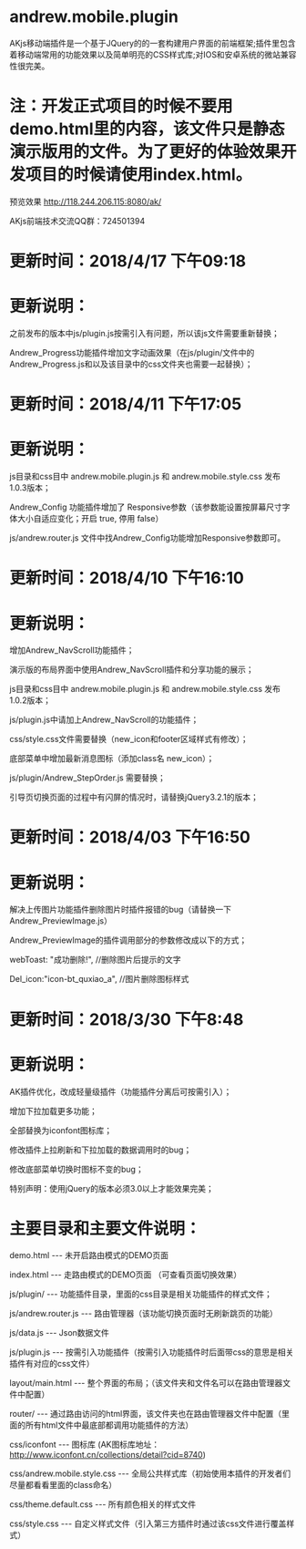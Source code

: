 # andrew.mobile.plugin
AKjs移动端插件是一个基于JQuery的的一套构建用户界面的前端框架;插件里包含着移动端常用的功能效果以及简单明亮的CSS样式库;对IOS和安卓系统的微站兼容性很完美。

# 注：开发正式项目的时候不要用demo.html里的内容，该文件只是静态演示版用的文件。为了更好的体验效果开发项目的时候请使用index.html。


预览效果 http://118.244.206.115:8080/ak/

AKjs前端技术交流QQ群：724501394

# 更新时间：2018/4/17 下午09:18

# 更新说明：

之前发布的版本中js/plugin.js按需引入有问题，所以该js文件需要重新替换；

Andrew_Progress功能插件增加文字动画效果（在js/plugin/文件中的Andrew_Progress.js和以及该目录中的css文件夹也需要一起替换）；


# 更新时间：2018/4/11 下午17:05

# 更新说明：

js目录和css目中 andrew.mobile.plugin.js 和 andrew.mobile.style.css 发布 1.0.3版本；

Andrew_Config 功能插件增加了 Responsive参数（该参数能设置按屏幕尺寸字体大小自适应变化；开启 true, 停用 false）

js/andrew.router.js 文件中找Andrew_Config功能增加Responsive参数即可。



# 更新时间：2018/4/10 下午16:10

# 更新说明：

增加Andrew_NavScroll功能插件；

演示版的布局界面中使用Andrew_NavScroll插件和分享功能的展示；

js目录和css目中 andrew.mobile.plugin.js 和 andrew.mobile.style.css 发布 1.0.2版本；

js/plugin.js中请加上Andrew_NavScroll的功能插件；

css/style.css文件需要替换（new_icon和footer区域样式有修改）；

底部菜单中增加最新消息图标（添加class名 new_icon）；

js/plugin/Andrew_StepOrder.js 需要替换；

引导页切换页面的过程中有闪屏的情况时，请替换jQuery3.2.1的版本；



# 更新时间：2018/4/03 下午16:50

# 更新说明：

解决上传图片功能插件删除图片时插件报错的bug（请替换一下Andrew_PreviewImage.js）

Andrew_PreviewImage的插件调用部分的参数修改成以下的方式；

webToast: "成功删除!", //删除图片后提示的文字

Del_icon:"icon-bt_quxiao_a", //图片删除图标样式


# 更新时间：2018/3/30 下午8:48

# 更新说明：

AK插件优化，改成轻量级插件（功能插件分离后可按需引入）；

增加下拉加载更多功能；

全部替换为iconfont图标库；

修改插件上拉刷新和下拉加载的数据调用时的bug；

修改底部菜单切换时图标不变的bug；

特别声明：使用jQuery的版本必须3.0以上才能效果完美；


# 主要目录和主要文件说明：

demo.html --- 未开启路由模式的DEMO页面

index.html --- 走路由模式的DEMO页面 （可查看页面切换效果）

js/plugin/ --- 功能插件目录，里面的css目录是相关功能插件的样式文件；

js/andrew.router.js --- 路由管理器（该功能切换页面时无刷新跳页的功能）

js/data.js --- Json数据文件

js/plugin.js --- 按需引入功能插件（按需引入功能插件时后面带css的意思是相关插件有对应的css文件）

layout/main.html --- 整个界面的布局；（该文件夹和文件名可以在路由管理器文件中配置）

router/ --- 通过路由访问的html界面，该文件夹也在路由管理器文件中配置（里面的所有html文件中最底部都调用功能插件的方法）

css/iconfont --- 图标库 (AK图标库地址：http://www.iconfont.cn/collections/detail?cid=8740)

css/andrew.mobile.style.css --- 全局公共样式库（初始使用本插件的开发者们尽量都看看里面的class命名）

css/theme.default.css --- 所有颜色相关的样式文件

css/style.css --- 自定义样式文件（引入第三方插件时通过该css文件进行覆盖样式）
